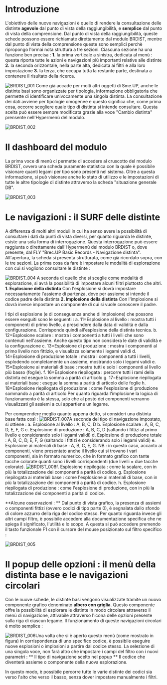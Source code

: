 # Introduzione

L'obiettivo delle nuove navigazioni è quello di rendere la consultazione delle distinte __agevole__ dal punto di vista della raggiungibilità, e __semplice__ dal punto di vista della comprensione.
Dal punto di vista della raggiungibilità, queste schede possono essere richiamate direttamente dal modulo BRDIST, mentre dal punto di vista della comprensione queste sono semplici perchè ripropongo l'ormai nota struttura a tre sezioni.
Ciascuna sezione ha una funzione ben precisa : 
**1.** la prima verticale a sinistra, dedicata al menù :  questa riporta tutte le azioni e navigazioni più importanti relative alle distinte
**2.** la seconda orizzontale, nella parte alta, dedicata ai filtri e alla loro impostazione
**3.** la terza, che occupa tutta la restante parte, destinata a contenere il risultato della ricerca.

![BRDIST_001](http://localhost:3000/immagini/MBDOC_OPE-BRDIST_01/BRDIST_001.png)
Come già accade per molti altri oggetti di Sme.UP, anche le distinte basi sono organizzate per tipologia, informazione obbligatoria che permette di identificare univocamente una singola distinta.
La consultazione dei dati avviene per tipologie omogenee e questo significa che, come prima cosa, occorre scegliere quale tipo di distinta si intende consultare. Questa scelta può essere sempre modificata grazie alla voce "Cambio distinta" prensente nell'Hypermenù del modulo.

![BRDIST_002](http://localhost:3000/immagini/MBDOC_OPE-BRDIST_01/BRDIST_002.png)
# Il dashboard del modulo

La prima voce di menù ci permette di accedere al cruscotto del modulo BRDIST, ovvero una scheda puramente statistica con la quale è possibile visionare quanti legami per tipo sono presenti nel sistema.
Oltre a questa informazione, si può visionare anche lo stato di utilizzo e le impostazioni di tutte le altre tipologie di distinte attraverso la scheda "situazione generale DB".

![BRDIST_003](http://localhost:3000/immagini/MBDOC_OPE-BRDIST_01/BRDIST_003.png)
# Le navigazioni :  il SURF delle distinte

A differenza di molti altri moduli in cui ha senso avere la possibilità di consultare i dati da punti di vista diversi, per quanto riguarda le distinte, esiste una sola forma di interrogazione.
Questa interrogazione può essere raggiunta o direttamente dall'Hypermenù del modulo BRDIST o, dove presente, dal FLY "Brec.UP Basic Records - Navigazione distinta".
All'apertura, la scheda si presenta strutturata, come già ricordato sopra, con le tre sezioni.
La prima cosa da fare è impostare le modalità di esplorazione con cui si vogliono consultare le distinte : 

![BRDIST_004](http://localhost:3000/immagini/MBDOC_OPE-BRDIST_01/BRDIST_004.png)
A seconda di quello che si sceglie come modalità di esplorazione, si avrà la possibilità di impostare alcuni filtri piuttosto che altri.
__1. Esplosione della distinta__
Con l'esplosione si dovrà impostare necessariamente l'assieme di partenza, dove per assieme si intende il codice padre della distinta
__2. Implosione della distinta__
Con l'implosione si dovrà invece impostare un componente di cui si vuole conoscere il padre.

I tipi di esplosione (e di conseguenza anche di implosione) che possono essere eseguiti sono le seguenti : 
a. 11=Esplosione al livello :  mostra tutti i componenti di primo livello, a prescindere dalla data di validità e dalla configurazione. Corrisponde quindi all'esplosione della distinta tecnica.
b. 12=Esplosione scalare :  mostra i componenti a tutti i livelli che sono contenuti nell'assieme. Anche questo tipo non considera le date di validità e la configurazione
c. 13=Esplosione di produzione :  mostra i componenti al primo livello non fittizio, e visualizza solamente i legami validi
d. 14=Esplosione di produzione totale :  mostra i componenti a tutti i livelli, esplodendo completamente un assieme, mostrando solo i legami validi
e. 15=Esplosione ai materiali di base :  mostra tutti e solo i componenti al livello più basso (foglie).
f. 16=Esplosione riepilogata :  percorre tutti i rami della distinta ed esegue la somma a parità di articolo
g. 17=Esplosione riepilogata ai materiali base :  esegue la somma a parità di articolo delle foglie
h. 18=Esplosione riepilogata di produzione :  come l'esplosione di produzione sommando a parità di articolo
Per quanto riguarda l'implosione la logica di funzionamento è la stessa, solo che al posto dei componenti verranno visualizzati gli assiemi a cui appartiene un legame.

Per comprendere meglio quanto appena detto, si consideri una distinta base fatta così : 
![BRDIST_007](http://localhost:3000/immagini/MBDOC_OPE-BRDIST_01/BRDIST_007.png)A seconda del tipo di navigazione impostato, si ottiene : 
a. Esplosione al livello :  A, B, C, D
b. Esplosione scalare :  A, B, C, D, E, F, G
c. Esplosione di produzione :  A, B, C, D (saltando i fittizi al primo livello e considerando solo i legami validi)
d. Esplosione di produzione totale :  A, B, C, D, E, F, G (saltando i fittizi e considerando solo i legami validi)
e. Esplosione ai materiali di base :  A, B, C, E, G.
    NB :  in questo caso, accanto ai componenti, viene presentato anche il livello cui si trovano i vari componenti, sia in formato numerico, che in formato grafico con tante tacche colorate quanti sono i livelli corrispondenti (due livelli = due tacche colorate).
![BRDIST_008](http://localhost:3000/immagini/MBDOC_OPE-BRDIST_01/BRDIST_008.png)f.  Esplosione riepilogata :  come la scalare, con in più la totalizzazione dei componenti a parità di codice.
g. Esplosione riepilogata ai materiali base :  come l'esplosione ai materiali di base, con in più la totalizzazione dei componenti a parità di codice.
h. Esplosione riepilogata di produzione :  come l'esplosione di produzione, con in più la totalizzazione dei componenti a parità di codice.

**Alcune osservazioni : **
Dal punto di vista grafico, la presenza di assiemi o componenti fittizi (ovvero codici di tipo parte 0), è segnalata dallo sfondo di colore azzurro della riga del codice stesso.
Per quanto riguarda invece gli altri campi filtro, è possibile accedere alla documentazione specifica che ne spiega il significato, l'utilità e lo scopo.
A questa si può accedere premendo il tasto funzionale F1 con il cursore del mouse posizionato sul filtro specifico : 

![BRDIST_005](http://localhost:3000/immagini/MBDOC_OPE-BRDIST_01/BRDIST_005.png)
# Il popup delle opzioni :  il menù della distinta base e le navigazioni circolari

Con le nuove schede, le distinte basi vengono visualizzate tramite un nuovo componente grafico denominato __albero con griglia__. Questo componente offre la possibilità di esplorare le distinte in modo circolare attraverso il menù di navigazione, attivabile attraverso l'icona delle opzioni presente sulla riga di ciascun legame.
Il funzionamento di queste navigazioni circolari è molto semplice : 

![BRDIST_006](http://localhost:3000/immagini/MBDOC_OPE-BRDIST_01/BRDIST_006.png)Una volta che si è aperto questo menù (come mostrato in figura) in corrispondenza di uno specifico codice, è possibile eseguire nuove esplosioni o implosioni a partire dal codice stesso. La selezione di una singola voce, non farà altro che impostare i campi del filtro con i nuovi parametri : 
\*\* Il tipo di navigazione scelto nel popup
\*\* Il codice che diventerà assieme o componente della nuova esplorazione.

In questo modo, è possibile percorre tutte le varie distinte dei codici sia verso l'alto che verso il basso, senza dover impostare manualmente i filtri.
